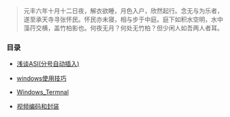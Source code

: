 > 元丰六年十月十二日夜，解衣欲睡，月色入户，欣然起行。念无与为乐者，遂至承天寺寻张怀民。怀民亦未寝，相与步于中庭。庭下如积水空明，水中藻荇交横，盖竹柏影也。何夜无月？何处无竹柏？但少闲人如吾两人者耳。

### 目录

+ [浅谈ASI(分号自动插入)](https://github.com/zjlyyq/daily_life/blob/master/浅谈ASI(分号自动插入).md)

+ [windows使用技巧](https://github.com/zjlyyq/daily_life/blob/master/windows使用技巧.md)
+ [Windows_Termnal](https://github.com/zjlyyq/daily_life/blob/master/Windows_Termnal.md)
+ [视频编码和封装](https://github.com/zjlyyq/daily_life/blob/master/视频编码和封装.md)



